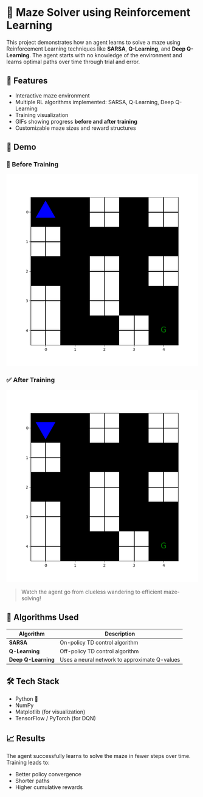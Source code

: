 # 🧠 Maze Solver using Reinforcement Learning

This project demonstrates how an agent learns to solve a maze using Reinforcement Learning techniques like **SARSA**, **Q-Learning**, and **Deep Q-Learning**. The agent starts with no knowledge of the environment and learns optimal paths over time through trial and error.

## 🚀 Features

- Interactive maze environment
- Multiple RL algorithms implemented: SARSA, Q-Learning, Deep Q-Learning
- Training visualization
- GIFs showing progress **before and after training**
- Customizable maze sizes and reward structures

## 🎥 Demo

### 🔁 Before Training
![Before Training](Maze_untrained_gif.gif)

### ✅ After Training
![After Training](Maze_trained_gif.gif)



> Watch the agent go from clueless wandering to efficient maze-solving!

## 🧪 Algorithms Used

| Algorithm        | Description |
|------------------|-------------|
| **SARSA**        | On-policy TD control algorithm |
| **Q-Learning**   | Off-policy TD control algorithm |
| **Deep Q-Learning** | Uses a neural network to approximate Q-values |

## 🛠️ Tech Stack

- Python 🐍
- NumPy
- Matplotlib (for visualization)
- TensorFlow / PyTorch (for DQN)


## 📈 Results

The agent successfully learns to solve the maze in fewer steps over time. Training leads to:
- Better policy convergence
- Shorter paths
- Higher cumulative rewards

